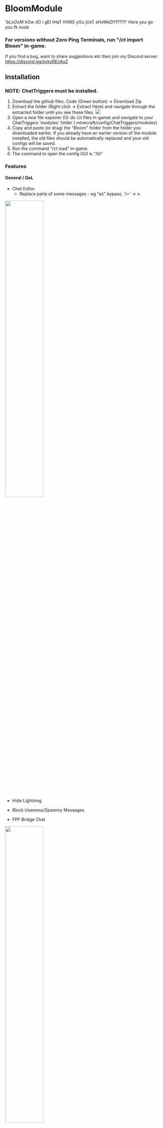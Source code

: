 # BloomModule

'bLoOoM hOw dO i gEt tHaT tHiNG yOu jUsT sHoWeD!!1??!?!'
Here you go you fk noob

### For versions without Zero Ping Terminals, run "/ct import Bloom" in-game.

If you find a bug, want to share suggestions etc then join my Discord server: https://discord.gg/pykzREcAuZ

## Installation

### NOTE: ChatTriggers must be installed.

1. Download the github files. Code (Green button) -> Download Zip
2. Extract the folder (Right click -> Extract Here) and navigate through the extracted folder until you see these files. <img src="https://i.imgur.com/VPbb284.png">
3. Open a new file explorer (Or do /ct files in-game) and navigate to your ChatTriggers 'modules' folder (.minecraft/config/ChatTriggers/modules)
4. Copy and paste (or drag) the "Bloom" folder from the folder you downloaded earlier. If you already have an earlier version of the module installed, the old files should be automatically replaced and your old configs will be saved.
5. Run the command "/ct load" in-game.
6. The command to open the config GUI is "/bl"

### Features

#### General / QoL
- Chat Editor
  - Replace parts of some messages - eg "ez" bypass, '/=' -> ≠.
<img src="https://i.imgur.com/gmVN9ry.png" width=50%>

- Hide Lightning

- Block Usemess/Spammy Messages

- FPF Bridge Chat
<img src="https://i.imgur.com/vPqNutW.png" width=50%>

- Auto Transfer
  - Please do not use this.
<img src="https://i.imgur.com/FwRvHgV.png">

- Auto rejoin reparty
  - Only accepts the last disbanded party, will expire after 10 seconds.

- Auto Reparty
  - Automatically reparty after a dungeon has ended.

- Speed Display Overlay
  - Same as SBA's except it goes past 500.
  <img src="https://i.imgur.com/M8d5uPq.png" width=10%>

- Gyro Range
  - Renders a circle showing the area where mobs will be pulled in.
  <img src="https://i.imgur.com/P25BL6W.png" width=60%>

- Mastery Helper
  - Shows how long left until the wool block disappears in the Mastery Dojo minigame
  - Shows which wool will despawn next

- Stacks Display
  - Shows how many stacks you have on your crimson/terror armor.
  <div class="row">
    <img src="https://i.imgur.com/zTUzmBc.png" width=14%>
    <img src="https://i.imgur.com/RIXAxzY.png">
  </div>

- Toggle Sprint
  - Just makes you automatically sprint lol
  - Customizable and togglable sprint text overlay
  <img src="https://i.imgur.com/5IJ8TCc.png" width=30%>

- Cake Numbers
  - Shows new year cake year in your cake bag
  <img src="https://i.imgur.com/6fmIhh6.png" width=40%>

#### Dungeons
- Zero Ping Terminals
  - Allows clicking on terminals with no cooldown, giving the effect of having 0 ping.
  - WARNING: This may become bannable in the future. The probability of being banned for this currently is low, however there is still some risk.
  - A video showcasing this feature can be watched [Here](https://youtu.be/uGcyKpzsc8M)

- Dungeon warp cooldown
  - Show how long to go before your dungeon cooldown is over and you can warp again.

- Crystal Timer
  - Show how long it took you to grab the crystal in Floor 7 Phase 1.
<img src="https://i.imgur.com/v0jbALN.png" width=50%>

- Custom End Info
  - Change how the information at the end of a dungeon is displayed, including showing your secrets found.
<img src="https://i.imgur.com/CKtJP8f.png">

- Run Overview Overlay
  - Wither doors, Blood Open time (Supports 0 second br), Boss Entry.
<img src="https://i.imgur.com/5CFX0cl.png" width=30%>

- Run Splits Overlay
<img src="https://i.imgur.com/fNeofeu.png" width=30%>

- Spirit Leap Names
  - Shows player's full names under their heads in the spirit leap and ghost leap gui
  - Names are slanted to show the entire username - not cut off like SBE for example.

#### GUI
- Party List Overlay
  - Overlay of all party members and shows who's leader.
  <img src="https://i.imgur.com/RRbmjeX.png" width=30%>


#### Party Finder
- Auto Kick
  - Options to Automatically kick players who join via party finder.
  - Set minimum secrets requirement.
  - Kick specific classes.

- Better Party Finder Message
  - Reformats the party finder message to make it take up less room and buttons to kick, ignore and /pv the player.

- Auto /ds
  - Automatically shows the dungeon stats of players who join via party finder

- Auto /ds Party
  - Automatically run the '/ds p' command which shows the stats of the entire party when you join via party finder.


### Main Commands
- /bl - Open the config GUI

- /bl setkey \<api key> - Set your API key (Required for a lot of features).

- /ds \<player>
  - Shows a player's Dungeon stats including cata level, class levels, class average, secrets found, completions and S and S+ PBs.
<img src="https://i.imgur.com/FzoeREA.png">

- /mem \<player>
  - Shows a player's guild member stats including Weekly guild experience and how long they've been in the guild alongside extra information about the guild itself.
<img src="https://i.imgur.com/91XK3P6.png">

- /skills \<player>
  - Shows a player's skills, skill progress and skill average.

- /check \<player>
  - Check if a player is a scammer (In the SBZ database).

- /mykey
  - Shows stats about your API key including total uses, queries the past minute and the owner.
<img src="https://i.imgur.com/uyckpCS.png">

- /nh \<player>
  - Name History command

#### Misc Commands
- /d - Dungeon Hub
- /go - /g online
- /ai - /party settings allinvite
- /f1 - m7 - /joindungeon \<floor>
- /va \<auctionid> - /viewauction
- /pko - /p kickoffline
- /pd - /p disband
- /pk \<player> - /p kick
- /pt \<player> - /p transfer
- /colors - Show all formatting codes and colors
- /lsb - Warp to lobby then back to Skyblock
- /ld - Warp to lobby, back to Skyblock then to Dungeon Hub
- /ptr - Transfer the party to a random player
- /dontrp \<player> - Don't reparty this player if Auto Reparty is enabled.
- /ping - Show your current ping (Roughly).
- /dontrp \<player> - Auto reparty won't invite this player back
